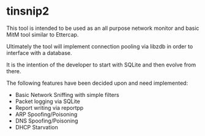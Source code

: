 # tinsnip2

This tool is intended to be used as an all purpose network monitor and basic MitM tool similar to Ettercap.

Ultimately the tool will implement connection pooling via libzdb in order to interface with a database.

It is the intention of the developer to start with SQLite and then evolve from there.

The following features have been decided upon and need implemented:

- Basic Network Sniffing with simple filters
- Packet logging via SQLite
- Report writing via reportpp
- ARP Spoofing/Poisoning
- DNS Spoofing/Poisoning
- DHCP Starvation